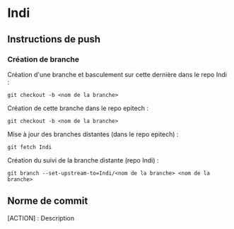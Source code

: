 # Indi

## Instructions de push

### Création de branche

Création d'une branche et basculement sur cette dernière dans le repo Indi :

``` git checkout -b <nom de la branche> ```

Création de cette branche dans le repo epitech :

``` git checkout -b <nom de la branche> ```

Mise à jour des branches distantes (dans le repo epitech) :

``` git fetch Indi ```

Création du suivi de la branche distante (repo Indi) :

``` git branch --set-upstream-to=Indi/<nom de la branche> <nom de la branche> ```

## Norme de commit

[ACTION] : Description